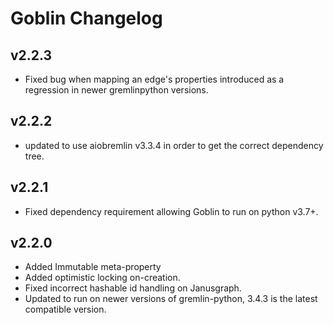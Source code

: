 # Goblin Changelog

## v2.2.3

* Fixed bug when mapping an edge's properties introduced as a regression in newer gremlinpython versions.

## v2.2.2

* updated to use aiobremlin v3.3.4 in order to get the correct dependency tree.

## v2.2.1

* Fixed dependency requirement allowing Goblin to run on python v3.7+.

## v2.2.0

* Added Immutable meta-property
* Added optimistic locking on-creation.
* Fixed incorrect hashable id handling on Janusgraph.
* Updated to run on newer versions of gremlin-python, 3.4.3 is the latest compatible version.

